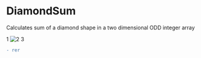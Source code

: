 # DiamondSum
Calculates sum of a diamond shape in a two dimensional ODD integer array

1 ![2](https://placehold.it/15/FF0000/000000?text=+) 3
```diff
- rer
